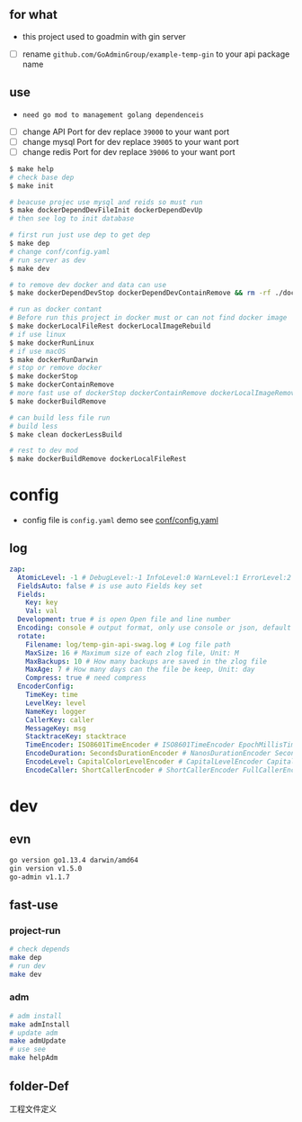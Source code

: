 ## for what

- this project used to goadmin with gin server
- [ ] rename `github.com/GoAdminGroup/example-temp-gin` to your api package name

## use

- `need go mod to management golang dependenceis`

- [ ] change API Port for dev replace `39000` to your want port
- [ ] change mysql Port for dev replace `39005` to your want port
- [ ] change redis Port for dev replace `39006` to your want port

```sh
$ make help
# check base dep
$ make init

# beacuse projec use mysql and reids so must run
$ make dockerDependDevFileInit dockerDependDevUp
# then see log to init database

# first run just use dep to get dep
$ make dep
# change conf/config.yaml
# run server as dev
$ make dev

# to remove dev docker and data can use
$ make dockerDependDevStop dockerDependDevContainRemove && rm -rf ./docker/example-temp-gin-dev

# run as docker contant
# Before run this project in docker must or can not find docker image
$ make dockerLocalFileRest dockerLocalImageRebuild
# if use linux
$ make dockerRunLinux
# if use macOS
$ make dockerRunDarwin
# stop or remove docker
$ make dockerStop
$ make dockerContainRemove
# more fast use of dockerStop dockerContainRemove dockerLocalImageRemove
$ make dockerBuildRemove

# can build less file run
# build less
$ make clean dockerLessBuild

# rest to dev mod
$ make dockerBuildRemove dockerLocalFileRest
```

# config

- config file is `config.yaml` demo see [conf/config.yaml](conf/config.yaml)

## log

```yaml
zap:
  AtomicLevel: -1 # DebugLevel:-1 InfoLevel:0 WarnLevel:1 ErrorLevel:2
  FieldsAuto: false # is use auto Fields key set
  Fields:
    Key: key
    Val: val
  Development: true # is open Open file and line number
  Encoding: console # output format, only use console or json, default is console
  rotate:
    Filename: log/temp-gin-api-swag.log # Log file path
    MaxSize: 16 # Maximum size of each zlog file, Unit: M
    MaxBackups: 10 # How many backups are saved in the zlog file
    MaxAge: 7 # How many days can the file be keep, Unit: day
    Compress: true # need compress
  EncoderConfig:
    TimeKey: time
    LevelKey: level
    NameKey: logger
    CallerKey: caller
    MessageKey: msg
    StacktraceKey: stacktrace
    TimeEncoder: ISO8601TimeEncoder # ISO8601TimeEncoder EpochMillisTimeEncoder EpochNanosTimeEncoder EpochTimeEncoder default is ISO8601TimeEncoder
    EncodeDuration: SecondsDurationEncoder # NanosDurationEncoder SecondsDurationEncoder StringDurationEncoder default is SecondsDurationEncoder
    EncodeLevel: CapitalColorLevelEncoder # CapitalLevelEncoder CapitalColorLevelEncoder LowercaseColorLevelEncoder LowercaseLevelEncoder default is CapitalLevelEncoder
    EncodeCaller: ShortCallerEncoder # ShortCallerEncoder FullCallerEncoder default is FullCallerEncoder
```

# dev

## evn

```bash
go version go1.13.4 darwin/amd64
gin version v1.5.0
go-admin v1.1.7
```

## fast-use

### project-run

```bash
# check depends
make dep
# run dev
make dev
```

### adm

```bash
# adm install
make admInstall
# update adm
make admUpdate
# use see
make helpAdm
```

## folder-Def

工程文件定义
